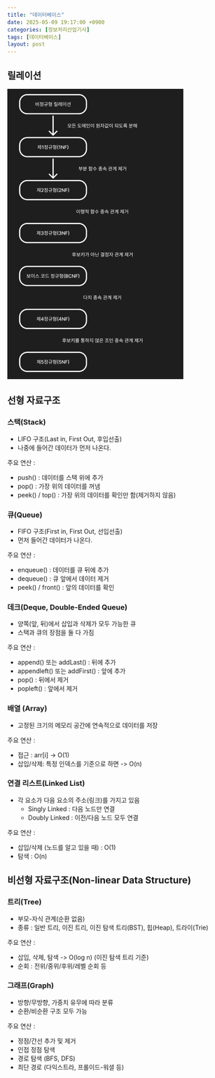 ```yaml
---
title: "데이터베이스"
date: 2025-05-09 19:17:00 +0900
categories: [정보처리산업기사]
tags: [데이터베이스]
layout: post
---
```


## 릴레이션

![릴레이션](/assets/img/favicons/timeComplexity/NF.png)

## 선형 자료구조
  
### 스택(Stack)
- LIFO 구조(Last in, First Out, 후입선출)
- 나중에 들어간 데이터가 먼저 나온다.
  
주요 연산 :
- push() : 데이터를 스택 위에 추가
- pop() : 가장 위의 데이터를 꺼냄
- peek() / top() : 가장 위의 데이터를 확인만 함(제거하지 않음)
  
### 큐(Queue)
- FIFO 구조(First in, First Out, 선입선출)
- 먼저 들어간 데이터가 나온다.
  
주요 연산 : 
- enqueue() : 데이터를 큐 뒤에 추가
- dequeue() : 큐 앞에서 데이터 제거
- peek() / front() : 앞의 데이터를 확인
  
### 데크(Deque, Double-Ended Queue)
- 양쪽(앞, 뒤)에서 삽입과 삭제가 모두 가능한 큐
- 스택과 큐의 장점을 둘 다 가짐
  
주요 연산 :
- append() 또는 addLast() : 뒤에 추가
- appendleft() 또는 addFirst() : 앞에 추가
- pop() : 뒤에서 제거
- popleft() : 앞에서 제거
  
### 배열 (Array)
- 고정된 크기의 메모리 공간에 연속적으로 데이터를 저장
  
주요 연산 :
- 접근 : arr[i] -> O(1)
- 삽입/삭제: 특정 인덱스를 기준으로 하면 -> O(n)
  
### 연결 리스트(Linked List)
- 각 요소가 다음 요소의 주소(링크)를 가지고 있음
    - Singly Linked : 다음 노드만 연결
    - Doubly Linked : 이전/다음 노드 모두 연결
  
주요 연산 :
- 삽입/삭제 (노드를 알고 있을 때) : O(1)
- 탐색 : O(n)
  
## 비선형 자료구조(Non-linear Data Structure)
  
### 트리(Tree)
- 부모-자식 관계(순환 없음)
- 종류 : 일반 트리, 이진 트리, 이진 탐색 트리(BST), 힙(Heap), 트라이(Trie)
  
주요 연산 :
- 삽입, 삭제, 탐색 -> O(log n) (이진 탐색 트리 기준)
- 순회 : 전위/중위/후위/레벨 순회 등

### 그래프(Graph)
- 방향/무방향, 가중치 유무에 따라 분류
- 순환/비순환 구조 모두 가능
  
주요 연산 :
- 정점/간선 추가 및 제거
- 인접 정점 탐색
- 경로 탐색 (BFS, DFS)
- 최단 경로 (다익스트라, 프롤이드-워셜 등)